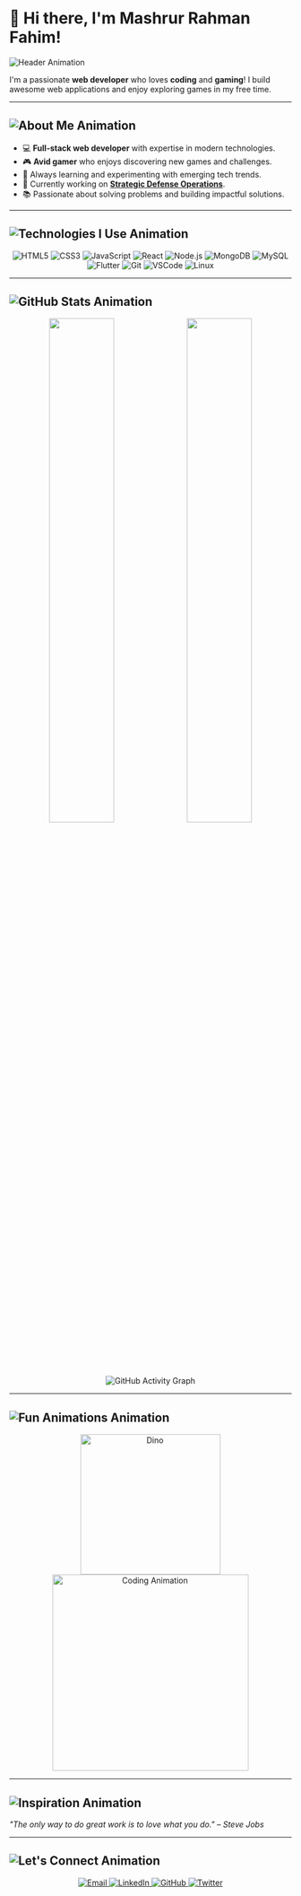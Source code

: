 # 👋 Hi there, I'm Mashrur Rahman Fahim!  

![Header Animation](https://readme-typing-svg.herokuapp.com?font=Roboto+Slab&color=%2300ADEF&size=30&center=false&vCenter=true&width=600&lines=Hi,+I'm+Mashrur+Rahman+Fahim!;Full-Stack+Developer+%7C+Gamer+🎮;Problem+Solver+%7C+Tech+Enthusiast)

I'm a passionate **web developer** who loves **coding** and **gaming**! I build awesome web applications and enjoy exploring games in my free time.  

---

## ![About Me Animation](https://readme-typing-svg.herokuapp.com?font=Bebas+Neue&color=%230D6EFD&size=40&duration=4000&pause=400&center=false&vCenter=true&lines=%F0%9F%9A%80+Welcome+to+About+Me)

- 💻 **Full-stack web developer** with expertise in modern technologies.  
- 🎮 **Avid gamer** who enjoys discovering new games and challenges.  
- 🌱 Always learning and experimenting with emerging tech trends.  
- 🔭 Currently working on **[Strategic Defense Operations](https://github.com/mashrur-rahman-fahim/StrategicDefenseOps)**.  
- 📚 Passionate about solving problems and building impactful solutions.  

---

## ![Technologies I Use Animation](https://readme-typing-svg.herokuapp.com?font=Fira+Code&color=%2334D399&size=35&center=false&vCenter=true&width=600&lines=%F0%9F%94%A0+Technologies+I+Love+to+Use)

<p align="center">
  <img alt="HTML5" src="https://img.shields.io/badge/HTML5-%23E34F26.svg?style=for-the-badge&logo=html5&logoColor=white" />
  <img alt="CSS3" src="https://img.shields.io/badge/CSS3-%231572B6.svg?style=for-the-badge&logo=css3&logoColor=white" />
  <img alt="JavaScript" src="https://img.shields.io/badge/JavaScript-%23F7DF1E.svg?style=for-the-badge&logo=javascript&logoColor=black" />
  <img alt="React" src="https://img.shields.io/badge/React-%2361DAFB.svg?style=for-the-badge&logo=react&logoColor=black" />
  <img alt="Node.js" src="https://img.shields.io/badge/Node.js-%23339933.svg?style=for-the-badge&logo=nodedotjs&logoColor=white" />
  <img alt="MongoDB" src="https://img.shields.io/badge/MongoDB-%2347A248.svg?style=for-the-badge&logo=mongodb&logoColor=white" />
  <img alt="MySQL" src="https://img.shields.io/badge/MySQL-%234479A1.svg?style=for-the-badge&logo=mysql&logoColor=white" />
  <img alt="Flutter" src="https://img.shields.io/badge/Flutter-%2302569B.svg?style=for-the-badge&logo=flutter&logoColor=white" />
  <img alt="Git" src="https://img.shields.io/badge/Git-%23F05033.svg?style=for-the-badge&logo=git&logoColor=white" />
  <img alt="VSCode" src="https://img.shields.io/badge/VS%20Code-%23007ACC.svg?style=for-the-badge&logo=visual-studio-code&logoColor=white" />
  <img alt="Linux" src="https://img.shields.io/badge/Linux-%23FCC624.svg?style=for-the-badge&logo=linux&logoColor=black" />
</p>

---

## ![GitHub Stats Animation](https://readme-typing-svg.herokuapp.com?font=MonteCarlo&color=%23FACC15&size=36&center=false&vCenter=true&width=600&height=70&lines=%F0%9F%93%8A+GitHub+Stats+and+Activity)

<p align="center">
  <img width="48%" src="https://github-readme-stats.vercel.app/api?username=mashrur-rahman-fahim&show_icons=true&theme=blueberry" />
  <img width="48%" src="https://github-readme-streak-stats.herokuapp.com/?user=mashrur-rahman-fahim&theme=blueberry" />
</p>

<p align="center">
  <img src="https://github-readme-activity-graph.vercel.app/graph?username=mashrur-rahman-fahim&theme=react-dark" alt="GitHub Activity Graph" />
</p>  

---

## ![Fun Animations Animation](https://readme-typing-svg.herokuapp.com?font=Lobster&color=%23E11D48&size=40&center=false&vCenter=true&width=600&lines=%F0%9F%A4%AC+Fun+and+Interactive+Animations)

<p align="center">
  <img src="https://raw.githubusercontent.com/saadeghi/saadeghi/master/dino.gif" alt="Dino" width="250" height="auto" />
  <br>
  <img src="https://media.giphy.com/media/L1R1tvI9svkIWwpVYr/giphy.gif" alt="Coding Animation" width="350" height="auto"/>
</p>

---

## ![Inspiration Animation](https://readme-typing-svg.herokuapp.com?font=Pacifico&weight=600&color=%2300D9E5&size=35&center=false&vCenter=true&width=600&lines=%E2%9C%A8+Words+that+Inspire+Me)

<i>"The only way to do great work is to love what you do." – Steve Jobs</i>  

---

## ![Let's Connect Animation](https://readme-typing-svg.herokuapp.com?font=Courier+Prime&color=%234ADE80&size=36&center=false&pause=500&vCenter=true&width=600&lines=%E2%9C%8C%EF%B8%8F+Let's+Connect+and+Collaborate)

<p align="center">
  <a href="mailto:mashrur.rahman.fahim@gmail.com">
    <img src="https://img.shields.io/badge/Email-D14836?style=for-the-badge&logo=gmail&logoColor=white" alt="Email">
  </a>
  <a href="https://linkedin.com/in/mashrur-rahman-fahim">
    <img src="https://img.shields.io/badge/LinkedIn-%230077B5.svg?style=for-the-badge&logo=linkedin&logoColor=white" alt="LinkedIn">
  </a>
  <a href="https://github.com/mashrur-rahman-fahim">
    <img src="https://img.shields.io/badge/GitHub-%23181717.svg?style=for-the-badge&logo=github&logoColor=white" alt="GitHub">
  </a>
  <a href="https://twitter.com/mashrurfahim">
    <img src="https://img.shields.io/badge/Twitter-%231DA1F2.svg?style=for-the-badge&logo=twitter&logoColor=white" alt="Twitter">
  </a>
</p>


